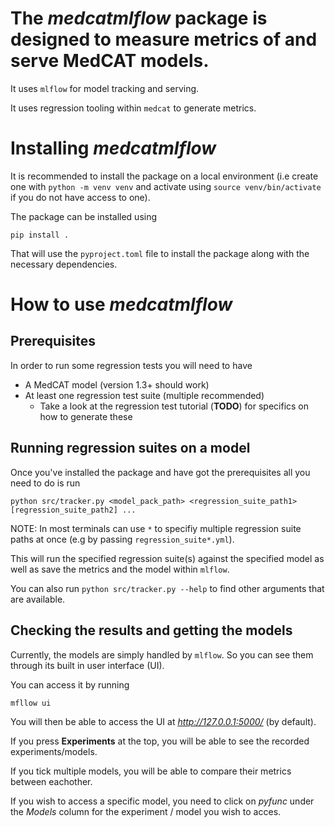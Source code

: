 # The _medcatmlflow_ package is designed to measure metrics of and serve MedCAT models.

It uses `mlflow` for model tracking and serving.

It uses regression tooling within `medcat` to generate metrics.


# Installing _medcatmlflow_

It is recommended to install the package on a local environment (i.e create one with `python -m venv venv` and activate using `source venv/bin/activate` if you do not have access to one).

The package can be installed using 
```
pip install .
```
That will use the `pyproject.toml` file to install the package along with the necessary dependencies.


# How to use _medcatmlflow_


## Prerequisites

In order to run some regression tests you will need to have
- A MedCAT model (version 1.3+ should work)
- At least one regression test suite (multiple recommended)
  - Take a look at the regression test tutorial (**TODO**) for specifics on how to generate these


## Running regression suites on a model

Once you've installed the package and have got the prerequisites all you need to do is run
```
python src/tracker.py <model_pack_path> <regression_suite_path1> [regression_suite_path2] ...
```
NOTE: In most terminals can use `*` to specifiy multiple regression suite paths at once (e.g by passing `regression_suite*.yml`).

This will run the specified regression suite(s) against the specified model as well as save the metrics and the model within `mlflow`.

You can also run `python src/tracker.py --help` to find other arguments that are available.


## Checking the results and getting the models

Currently, the models are simply handled by `mlflow`.
So you can see them through its built in user interface (UI).

You can access it by running
```
mfllow ui
```
You will then be able to access the UI at _http://127.0.0.1:5000/_ (by default).

If you press **Experiments** at the top, you will be able to see the recorded experiments/models.

If you tick multiple models, you will be able to compare their metrics between eachother.

If you wish to access a specific model, you need to click on _pyfunc_ under the _Models_ column for the experiment / model you wish to acces.

